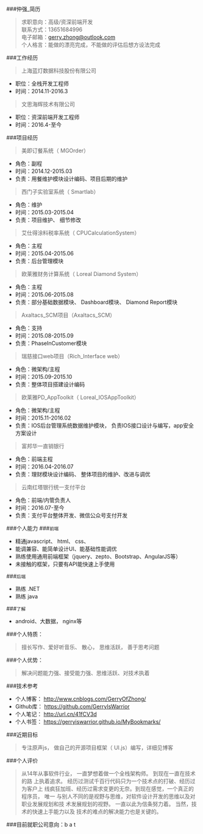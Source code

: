 ###仲强_简历
> 求职意向：高级/资深前端开发       
> 联系方式：13651684996     
> 电子邮箱：gerry.zhong@outlook.com     
> 个人格言：能做的漂亮完成，不能做的评估后想方设法完成
 
 
###工作经历
> 上海蓝灯数据科技股份有限公司     
 
* 职位：全栈开发工程师         
* 时间：2014.11-2016.3    
 
> 文思海辉技术有限公司     
 
* 职位：资深前端开发工程师     
* 时间：2016.4-至今       
   
     
###项目经历
> 美即订餐系统（ MGOrder）
   
  * 角色：副程      
  * 时间：2014.12-2015.03     
  * 负责：用餐维护模块设计编码、项目后期的维护      
   
> 西门子实验室系统（ Smartlab）
   
  * 角色：维护      
  * 时间：2015.03-2015.04     
  * 负责：项目维护、 细节修改      
   
> 艾仕得涂料税率系统（ CPUCalculationSystem）
   
  * 角色：主程
  * 时间：2015.04-2015.06
  * 负责：后台管理模块
   
> 欧莱雅财务计算系统（ Loreal Diamond System）
   
   * 角色：主程
   * 时间：2015.06-2015.08
   * 负责：部分基础数据模块、 Dashboard模块、 Diamond Report模块
    
> Axaltacs_SCM项目（Axaltacs_SCM）
   
  * 角色：支持
  * 时间：2015.08-2015.09
  * 负责：PhaseInCustomer模块
   
> 瑞慈接口web项目（Rich_Interface web）
   
  * 角色：微架构/主程
  * 时间：2015.09-2015.10
  * 负责：整体项目搭建设计编码
   
> 欧莱雅PD_AppToolkit（ Loreal_IOSAppToolkit）
   
  * 角色：微架构/主程
  * 时间：2015.11-2016.02
  * 负责：IOS后台管理系统数据维护模块， 负责IOS接口设计与编写，app安全方案设计
   
> 富邦华一直销银行
   
  * 角色：前端主程
  * 时间：2016.04-2016.07
  * 负责：理财模块设计编码、 整体项目的维护、改进与调优
   
> 云南红塔银行统一支付平台
   
  * 角色：前端/内管负责人
  * 时间：2016.07-至今
  * 负责：支付平台整体开发、微信公众号支付开发
     
     
###个人能力
###`前端`
 
  * 精通javascript、 html、 css、
  * 能调兼容、能简单设计UI、能基础性能调优
  * 熟练使用通用前端框架（jquery、zepto、Bootstrap、AngularJS等）
  * 未接触的框架，只要有API能快速上手使用  
            
###`后端`
 
  * 熟练 .NET
  * 熟练 java      
     
###`了解`
 
  * android、大数据， nginx等        
   
   
###个人特质：
> 擅长写作、爱好听音乐、 散心， 思维活跃， 善于思考问题
 
 
###个人优势：
> 解决问题能力强、接受能力强、思维活跃、对技术执着
 
 
###技术参考
  * 个人博客： http://www.cnblogs.com/GerryOfZhong/
  * Github库：  https://github.com/GerryIsWarrior
  * 个人笔记：  http://url.cn/41fCV3d
  * 个人书签： https://gerryiswarrior.github.io/MyBookmarks/
 
 
###近期目标
> 专注原声js， 做自己的开源项目框架（ UI.js）编写，详细见博客
 
 
###个人评价
> 从14年从事软件行业， 一直梦想着做一个全栈架构师。 到现在一直在技术的路
  上执着追求。 经历过测试千百行代码只为一个技术点的打破、经历过为客户上
  线疯狂加班、经历过需求变更的无奈。到现在感觉，一个真正的程序员， 唯一
  与别人不同的是视野与思维，对软件设计开发的思维以及对职业发展规划和技
  术发展规划的视野。 一直以此为信条努力着。 当然，技术的快速上手能力以及
  技术的难点的解决能力也是关键的。
   
###目前就职公司意向：b a t
